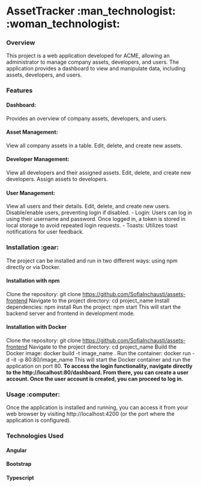 <h1>AssetTracker :man_technologist: :woman_technologist:</h1>

<h3>Overview</h3>
This project is a web application developed for ACME, allowing an administrator to manage company assets, developers, and users. The application provides a dashboard to view and manipulate data, including assets, developers, and users.

<h3>Features</h3>
<h4>Dashboard:</h4> 
Provides an overview of company assets, developers, and users.  
<h4>Asset Management:</h4>
View all company assets in a table.
Edit, delete, and create new assets.
<h4>Developer Management:</h4> 
View all developers and their assigned assets.
Edit, delete, and create new developers.
Assign assets to developers.
<h4>User Management:</h4>
View all users and their details.
Edit, delete, and create new users.
Disable/enable users, preventing login if disabled.
- Login: Users can log in using their username and password. Once logged in, a token is stored in local storage to avoid repeated login requests.
- Toasts: Utilizes toast notifications for user feedback.

<h3>Installation :gear:</h3>
The project can be installed and run in two different ways: using npm directly or via Docker.

<h4>Installation with npm</h4>

Clone the repository:
git clone <https://github.com/SofiaInchausti/assets-frontend>
Navigate to the project directory:
cd project_name
Install dependencies:
npm install
Run the project:
npm start
This will start the backend server and frontend in development mode.

<h4>Installation with Docker</h4>

Clone the repository:
git clone <https://github.com/SofiaInchausti/assets-frontend>
Navigate to the project directory:
cd project_name
Build the Docker image:
docker build -t image_name .
Run the container:
docker run -d -it -p 80:80/image_name
This will start the Docker container and run the application on port 80.
__To access the login functionality, navigate directly to the http://localhost:80/dashboard. From there, you can create a user account. Once the user account is created, you can proceed to log in.__

<h3>Usage :computer:</h3>
Once the application is installed and running, you can access it from your web browser by visiting http://localhost:4200 (or the port where the application is configured).

<h3>Technologies Used</h3>
<h4>Angular</h4>
<h4>Bootstrap</h4>
<h4>Typescript</h4>
